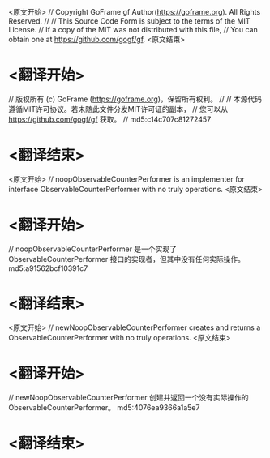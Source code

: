 
<原文开始>
// Copyright GoFrame gf Author(https://goframe.org). All Rights Reserved.
//
// This Source Code Form is subject to the terms of the MIT License.
// If a copy of the MIT was not distributed with this file,
// You can obtain one at https://github.com/gogf/gf.
<原文结束>

# <翻译开始>
// 版权所有 (c) GoFrame (https://goframe.org)，保留所有权利。
//
// 本源代码遵循MIT许可协议。若未随此文件分发MIT许可证的副本，
// 您可以从 https://github.com/gogf/gf 获取。
// md5:c14c707c81272457
# <翻译结束>


<原文开始>
// noopObservableCounterPerformer is an implementer for interface ObservableCounterPerformer with no truly operations.
<原文结束>

# <翻译开始>
// noopObservableCounterPerformer 是一个实现了 ObservableCounterPerformer 接口的实现者，但其中没有任何实际操作。 md5:a91562bcf10391c7
# <翻译结束>


<原文开始>
// newNoopObservableCounterPerformer creates and returns a ObservableCounterPerformer with no truly operations.
<原文结束>

# <翻译开始>
// newNoopObservableCounterPerformer 创建并返回一个没有实际操作的 ObservableCounterPerformer。 md5:4076ea9366a1a5e7
# <翻译结束>

